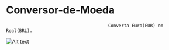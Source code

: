 # Conversor-de-Moeda
                                           Converta Euro(EUR) em Real(BRL).
                       
![Alt text](https://cdn.discordapp.com/attachments/887544607599120404/950863325909090334/unknown.png?raw=true "Conversor")
